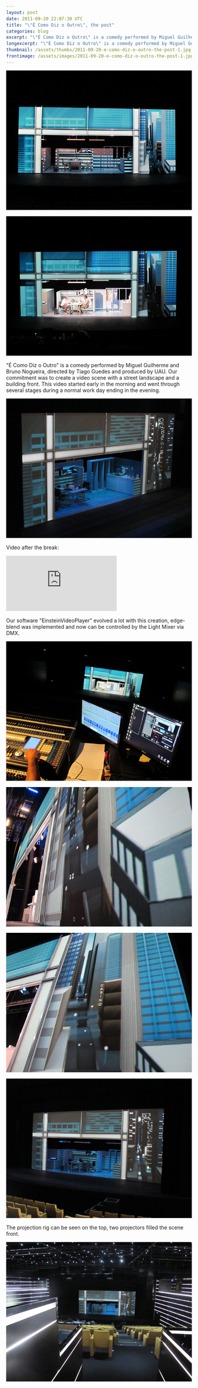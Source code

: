 ```yaml
---
layout: post
date: 2011-09-20 22:07:30 UTC
title: "\"É Como Diz o Outro\", the post"
categories: blog
excerpt: "\"É Como Diz o Outro\" is a comedy performed by Miguel Guilherme and Bruno Nogueira, directed by Tiago Guedes and produced by UAU. Our commitment was to create a video scene with a street landscape and a building front. This video started early in the morning and went through several stages during a normal work day ending in the evening."
longexcerpt: "\"É Como Diz o Outro\" is a comedy performed by Miguel Guilherme and Bruno Nogueira, directed by Tiago Guedes and produced by UAU. Our commitment was to create a video scene with a street landscape and a building front. This video started early in the morning and went through several stages during a normal work day ending in the evening.Video after the break:"
thumbnail: /assets/thumbs/2011-09-20-e-como-diz-o-outro-the-post-1.jpg
frontimage: /assets/images/2011-09-20-e-como-diz-o-outro-the-post-1.jpg
---
```


<a title="É Como Diz o Outro by guibot, on Flickr" href="http://www.flickr.com/photos/guibot/6165922810/"><img class="postimage" alt="É Como Diz o Outro" src="/assets/images/2011-09-20-e-como-diz-o-outro-the-post-1.jpg"/></a>

<a title="É Como Diz o Outro by guibot, on Flickr" href="http://www.flickr.com/photos/guibot/6165389719/"><img class="postimage" alt="É Como Diz o Outro" src="/assets/images/2011-09-20-e-como-diz-o-outro-the-post-2.jpg"/></a>

"É Como Diz o Outro" is a comedy performed by Miguel Guilherme and Bruno Nogueira, directed by Tiago Guedes and produced by UAU. Our commitment was to create a video scene with a street landscape and a building front. This video started early in the morning and went through several stages during a normal work day ending in the evening.

<a title="É Como Diz o Outro by guibot, on Flickr" href="http://www.flickr.com/photos/guibot/6165923154/"><img class="postimage" alt="É Como Diz o Outro" src="/assets/images/2011-09-20-e-como-diz-o-outro-the-post-3.jpg"/></a>

Video after the break:

<div class="video-container"><iframe src="http://player.vimeo.com/video/29321042?title=0&amp;byline=0&amp;portrait=0&amp;autoplay=0" frameborder="0" allowfullscreen></iframe></div>


Our software "EinsteinVideoPlayer" evolved a lot with this creation, edge-blend was implemented and now can be controlled by the Light Mixer via DMX.

<a title="É Como Diz o Outro by guibot, on Flickr" href="http://www.flickr.com/photos/guibot/6165927206/"><img class="postimage" alt="É Como Diz o Outro" src="/assets/images/2011-09-20-e-como-diz-o-outro-the-post-4.jpg"/></a>

<a title="É Como Diz o Outro by guibot, on Flickr" href="http://www.flickr.com/photos/guibot/6165391915/"><img class="postimage" alt="É Como Diz o Outro" src="/assets/images/2011-09-20-e-como-diz-o-outro-the-post-5.jpg"/></a>

<a title="É Como Diz o Outro by guibot, on Flickr" href="http://www.flickr.com/photos/guibot/6165391291/"><img class="postimage" alt="É Como Diz o Outro" src="/assets/images/2011-09-20-e-como-diz-o-outro-the-post-6.jpg"/></a>

<a title="É Como Diz o Outro by guibot, on Flickr" href="http://www.flickr.com/photos/guibot/6165922564/"><img class="postimage" alt="É Como Diz o Outro" src="/assets/images/2011-09-20-e-como-diz-o-outro-the-post-7.jpg"/></a>

The projection rig can be seen on the top, two projectors filled the scene front.

<a title="IMG_3671 by guibot, on Flickr" href="http://www.flickr.com/photos/guibot/6166153080/"><img class="postimage" alt="IMG_3671" src="/assets/images/2011-09-20-e-como-diz-o-outro-the-post-8.jpg"/></a>